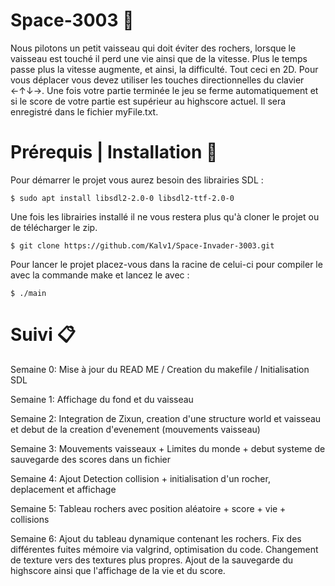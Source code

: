 # Space-3003 :milky_way:
Nous pilotons un petit vaisseau qui doit éviter des rochers, lorsque le vaisseau est touché il perd une vie ainsi que de la vitesse. Plus le temps passe plus la vitesse augmente, et ainsi, la difficulté. Tout ceci en 2D. Pour vous déplacer vous devez utiliser les touches directionnelles du clavier ←↑↓→. Une fois votre partie terminée le jeu se ferme automatiquement et si le score de votre partie est supérieur au highscore actuel. Il sera enregistré dans le fichier myFile.txt.

# Prérequis | Installation :hammer:
Pour démarrer le projet vous aurez besoin des librairies SDL :

`$ sudo apt install libsdl2-2.0-0 libsdl2-ttf-2.0-0`

Une fois les librairies installé il ne vous restera plus qu'à cloner le projet ou de télécharger le zip.

`$ git clone https://github.com/Kalv1/Space-Invader-3003.git`

Pour lancer le projet placez-vous dans la racine de celui-ci pour compiler le avec la commande make et lancez le avec :

`$ ./main`


# Suivi :clipboard:
Semaine 0:
Mise à jour du READ ME / Creation du makefile / Initialisation SDL

Semaine 1: 
Affichage du fond et du vaisseau 

Semaine 2: 
Integration de Zixun, creation d'une structure world et vaisseau et debut de la creation d'evenement (mouvements vaisseau)

Semaine 3:
Mouvements vaisseaux + Limites du monde + debut systeme de sauvegarde des scores dans un fichier

Semaine 4: 
Ajout Detection collision + initialisation d'un rocher, deplacement et affichage 

Semaine 5:
Tableau rochers avec position aléatoire + score + vie + collisions

Semaine 6:
Ajout du tableau dynamique contenant les rochers. Fix des différentes fuites mémoire via valgrind, optimisation du code. Changement de texture vers des textures plus propres. Ajout de la sauvegarde du highscore ainsi que l'affichage de la vie et du score.
